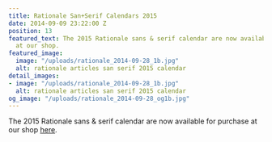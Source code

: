 ```yaml
---
title: Rationale San+Serif Calendars 2015
date: 2014-09-09 23:22:00 Z
position: 13
featured_text: The 2015 Rationale sans & serif calendar are now available for purchase
  at our shop.
featured_image:
  image: "/uploads/rationale_2014-09-28_1b.jpg"
  alt: rationale articles san serif 2015 calendar
detail_images:
- image: "/uploads/rationale_2014-09-28_1b.jpg"
  alt: rationale articles san serif 2015 calendar
og_image: "/uploads/rationale_2014-09-28_og1b.jpg"
---
```


The 2015 Rationale sans & serif calendar are now available for purchase at our shop [here](https://rationale-design.com/shop/).